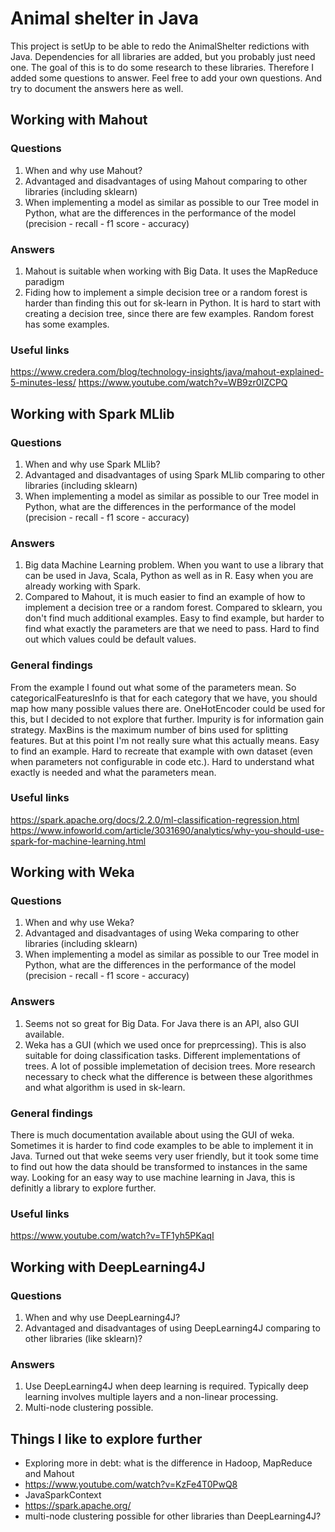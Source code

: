 # Animal shelter in Java
This project is setUp to be able to redo the AnimalShelter redictions with Java. Dependencies for all libraries are added, but you probably just need one.
The goal of this is to do some research to these libraries. Therefore I added some questions to answer. Feel free to add your own questions. And try to document the answers here as well. 


## Working with Mahout
### Questions
1. When and why use Mahout?
2. Advantaged and disadvantages of using Mahout comparing to other libraries (including sklearn)
3. When implementing a model as similar as possible to our Tree model in Python, what are the differences in the performance of the model (precision - recall - f1 score - accuracy)

### Answers
1. Mahout is suitable when working with Big Data. It uses the MapReduce paradigm
2. Fiding how to implement a simple decision tree or a random forest is harder than finding this out for sk-learn in Python. It is hard to start with creating a decision tree, since there are few examples. Random forest has some examples. 

### Useful links
https://www.credera.com/blog/technology-insights/java/mahout-explained-5-minutes-less/
https://www.youtube.com/watch?v=WB9zr0IZCPQ

## Working with Spark MLlib
### Questions
1. When and why use Spark MLlib?
2. Advantaged and disadvantages of using Spark MLlib comparing to other libraries (including sklearn)
3. When implementing a model as similar as possible to our Tree model in Python, what are the differences in the performance of the model (precision - recall - f1 score - accuracy)

### Answers
1. Big data Machine Learning problem. When you want to use a library that can be used in Java, Scala, Python as well as in R. Easy when you are already working with Spark. 
2. Compared to Mahout, it is much easier to find an example of how to implement a decision tree or a random forest. Compared to sklearn, you don't find much additional examples. 
Easy to find example, but harder to find what exactly the parameters are that we need to pass. Hard to find out which values could be default values.

### General findings 
 From the example I found out what some of the parameters mean. So categoricalFeaturesInfo is that for each category that we have, you should map how many possible values there are. OneHotEncoder could be used for this, but I decided to not explore that further. 
 Impurity is for information gain strategy. 
 MaxBins is the maximum number of bins used for splitting features. But at this point I'm not really sure what this actually means. 
Easy to find an example. Hard to recreate that example with own dataset (even when parameters not configurable in code etc.). Hard to understand what exactly is needed and what the parameters mean. 

### Useful links
https://spark.apache.org/docs/2.2.0/ml-classification-regression.html
https://www.infoworld.com/article/3031690/analytics/why-you-should-use-spark-for-machine-learning.html

## Working with Weka
### Questions
1. When and why use Weka?
2. Advantaged and disadvantages of using Weka comparing to other libraries (including sklearn)
3. When implementing a model as similar as possible to our Tree model in Python, what are the differences in the performance of the model (precision - recall - f1 score - accuracy)

### Answers
1. Seems not so great for Big Data. For Java there is an API, also GUI available. 
2. Weka has a GUI (which we used once for preprcessing). This is also suitable for doing classification tasks. Different implementations of trees. A lot of possible implemetation of decision trees. More research necessary to check what the difference is between these algorithmes and what algorithm is used in sk-learn. 
### General findings 
There is much documentation available about using the GUI of weka. Sometimes it is harder to find code examples to be able to implement it in Java. Turned out that weke seems very user friendly, but it took some time to find out how the data should be transformed to instances in the same way. Looking for an easy way to use machine learning in Java, this is definitly a library to explore further. 

### Useful links
https://www.youtube.com/watch?v=TF1yh5PKaqI

## Working with DeepLearning4J
### Questions
1. When and why use DeepLearning4J?
2. Advantaged and disadvantages of using DeepLearning4J comparing to other libraries (like sklearn)?

### Answers
1. Use DeepLearning4J when deep learning is required. Typically deep learning involves multiple layers and a non-linear processing. 
2. Multi-node clustering possible.

## Things I like to explore further
- Exploring more in debt: what is the difference in Hadoop, MapReduce and Mahout
- https://www.youtube.com/watch?v=KzFe4T0PwQ8
- JavaSparkContext
- https://spark.apache.org/
- multi-node clustering possible for other libraries than DeepLearning4J?


